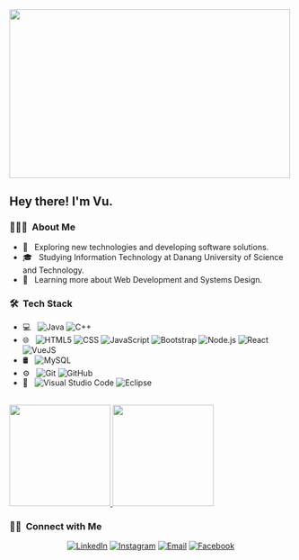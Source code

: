 

<img src="https://cdn.videoplasty.com/animation/chill-coding-programming-lo-fi-animation-stock-animation-21874-1280x720.jpg" width="500px" height="300px">

<h2> Hey there! I'm Vu.</h2>

<h3> 👨🏻‍💻 &nbsp;About Me </h3>

- 🤔 &nbsp; Exploring new technologies and developing software solutions.
- 🎓 &nbsp; Studying Information Technology at Danang University of Science and Technology.
- 🌱 &nbsp; Learning more about Web Development and Systems Design.

<h3> 🛠 &nbsp;Tech Stack</h3>

- 💻 &nbsp;
  ![Java](https://img.shields.io/badge/-Java-333333?style=flat&logo=Java&logoColor=007396)
  ![C++](https://img.shields.io/badge/-C++-333333?style=flat&logo=C%2B%2B&logoColor=00599C)
- 🌐 &nbsp;
  ![HTML5](https://img.shields.io/badge/-HTML5-333333?style=flat&logo=HTML5)
  ![CSS](https://img.shields.io/badge/-CSS-333333?style=flat&logo=CSS3&logoColor=1572B6)
  ![JavaScript](https://img.shields.io/badge/-JavaScript-333333?style=flat&logo=javascript)
  ![Bootstrap](https://img.shields.io/badge/-Bootstrap-333333?style=flat&logo=bootstrap&logoColor=563D7C)
  ![Node.js](https://img.shields.io/badge/-Node.js-333333?style=flat&logo=node.js)
  ![React](https://img.shields.io/badge/-React-333333?style=flat&logo=react)
  ![VueJS](https://img.shields.io/badge/-VueJS-333333?style=flat&logo=vue)
- 🛢 &nbsp;
  ![MySQL](https://img.shields.io/badge/-MySQL-333333?style=flat&logo=mysql)
- ⚙️ &nbsp;
  ![Git](https://img.shields.io/badge/-Git-333333?style=flat&logo=git)
  ![GitHub](https://img.shields.io/badge/-GitHub-333333?style=flat&logo=github)
- 🔧 &nbsp;
  ![Visual Studio Code](https://img.shields.io/badge/-Visual%20Studio%20Code-333333?style=flat&logo=visual-studio-code&logoColor=007ACC)
  ![Eclipse](https://img.shields.io/badge/-Eclipse-333333?style=flat&logo=eclipse-ide&logoColor=2C2255)

<br/>

<a href="https://github.com/PhanVu26">
  <img height="180em" src="https://github-readme-stats.vercel.app/api?username=PhanVu26&theme=buefy&show_icons=true" />
  <img height="180em" src="https://github-readme-stats.vercel.app/api/top-langs/?username=PhanVu26&theme=buefy&layout=compact" />
</a>

<br/>

<h3> 🤝🏻 &nbsp;Connect with Me </h3>

<p align="center">
<a href="https://www.linkedin.com/in/phan-v%C5%A9-565644227/"><img alt="LinkedIn" src="https://img.shields.io/badge/LinkedIn-phanvu-blue?style=flat-square&logo=linkedin"></a>
<a href="https://www.instagram.com/phanvu26/"><img alt="Instagram" src="https://img.shields.io/badge/Instagram-phanvu26-blue?style=flat-square&logo=instagram"></a>
<a href="mailto:phanvu200470@gmail.com"><img alt="Email" src="https://img.shields.io/badge/Email-phanvu200470@gmail.com-blue?style=flat-square&logo=gmail"></a>
<a href="https://www.facebook.com/PhanVu26"><img alt="Facebook" src="https://img.shields.io/badge/Facebook-phanvu-blue?style=flat-square&logo=facebook"></a>
</p>

